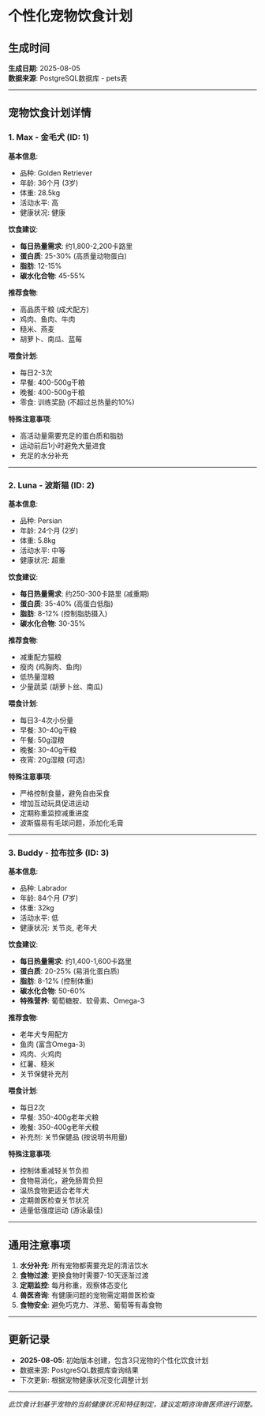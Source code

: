 # 个性化宠物饮食计划

## 生成时间
**生成日期**: 2025-08-05  
**数据来源**: PostgreSQL数据库 - pets表

---

## 宠物饮食计划详情

### 1. Max - 金毛犬 (ID: 1)

**基本信息**:
- 品种: Golden Retriever
- 年龄: 36个月 (3岁)
- 体重: 28.5kg
- 活动水平: 高
- 健康状况: 健康

**饮食建议**:
- **每日热量需求**: 约1,800-2,200卡路里
- **蛋白质**: 25-30% (高质量动物蛋白)
- **脂肪**: 12-15%
- **碳水化合物**: 45-55%

**推荐食物**:
- 高品质干粮 (成犬配方)
- 鸡肉、鱼肉、牛肉
- 糙米、燕麦
- 胡萝卜、南瓜、蓝莓

**喂食计划**:
- 每日2-3次
- 早餐: 400-500g干粮
- 晚餐: 400-500g干粮
- 零食: 训练奖励 (不超过总热量的10%)

**特殊注意事项**:
- 高活动量需要充足的蛋白质和脂肪
- 运动前后1小时避免大量进食
- 充足的水分补充

---

### 2. Luna - 波斯猫 (ID: 2)

**基本信息**:
- 品种: Persian
- 年龄: 24个月 (2岁)
- 体重: 5.8kg
- 活动水平: 中等
- 健康状况: 超重

**饮食建议**:
- **每日热量需求**: 约250-300卡路里 (减重期)
- **蛋白质**: 35-40% (高蛋白低脂)
- **脂肪**: 8-12% (控制脂肪摄入)
- **碳水化合物**: 30-35%

**推荐食物**:
- 减重配方猫粮
- 瘦肉 (鸡胸肉、鱼肉)
- 低热量湿粮
- 少量蔬菜 (胡萝卜丝、南瓜)

**喂食计划**:
- 每日3-4次小份量
- 早餐: 30-40g干粮
- 午餐: 50g湿粮
- 晚餐: 30-40g干粮
- 夜宵: 20g湿粮 (可选)

**特殊注意事项**:
- 严格控制食量，避免自由采食
- 增加互动玩具促进运动
- 定期称重监控减重进度
- 波斯猫易有毛球问题，添加化毛膏

---

### 3. Buddy - 拉布拉多 (ID: 3)

**基本信息**:
- 品种: Labrador
- 年龄: 84个月 (7岁)
- 体重: 32kg
- 活动水平: 低
- 健康状况: 关节炎, 老年犬

**饮食建议**:
- **每日热量需求**: 约1,400-1,600卡路里
- **蛋白质**: 20-25% (易消化蛋白质)
- **脂肪**: 8-12% (控制体重)
- **碳水化合物**: 50-60%
- **特殊营养**: 葡萄糖胺、软骨素、Omega-3

**推荐食物**:
- 老年犬专用配方
- 鱼肉 (富含Omega-3)
- 鸡肉、火鸡肉
- 红薯、糙米
- 关节保健补充剂

**喂食计划**:
- 每日2次
- 早餐: 350-400g老年犬粮
- 晚餐: 350-400g老年犬粮
- 补充剂: 关节保健品 (按说明书用量)

**特殊注意事项**:
- 控制体重减轻关节负担
- 食物易消化，避免肠胃负担
- 温热食物更适合老年犬
- 定期兽医检查关节状况
- 适量低强度运动 (游泳最佳)

---

## 通用注意事项

1. **水分补充**: 所有宠物都需要充足的清洁饮水
2. **食物过渡**: 更换食物时需要7-10天逐渐过渡
3. **定期监控**: 每月称重，观察体态变化
4. **兽医咨询**: 有健康问题的宠物需定期兽医检查
5. **食物安全**: 避免巧克力、洋葱、葡萄等有毒食物

---

## 更新记录

- **2025-08-05**: 初始版本创建，包含3只宠物的个性化饮食计划
- 数据来源: PostgreSQL数据库查询结果
- 下次更新: 根据宠物健康状况变化调整计划

---

*此饮食计划基于宠物的当前健康状况和特征制定，建议定期咨询兽医师进行调整。*